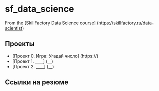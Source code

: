 # sf_data_science

From the [SkillFactory Data Science course] (https://skillfactory.ru/data-scientist)

## Проекты

* [Проект 0. Игра: Угадай число] (https://)
* [Проект 1. ____] (__)
* [Проект 2. ____] (__)

## Ссылки на резюме